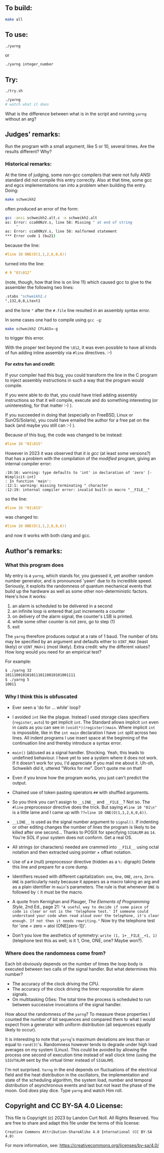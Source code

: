 ## To build:

```sh
make all
```


## To use:

```sh
./yarng
```

or

```sh
./yarng integer_number
```


## Try:

```sh
./try.sh

./yarng
# watch what it does
```

What is the difference between what is in the script and running `yarng` without
an arg?


## Judges' remarks:

Run the program with a small argument, like 5 or 10, several times.  Are the
results different? Why?

### Historical remarks:

At the time of judging, some non-gcc compilers that were not fully ANSI standard
did not compile this entry correctly. Also at that time, some gcc and egcs
implementations ran into a problem when building the entry. Doing:

```sh
make schweikh2
```

often produced an error of the form:

```sh
gcc -ansi schweikh2.alt.c -o schweikh2.alt
as: Error: cca00NzV.s, line 58: Missing " at end of string
     "
as: Error: cca00NzV.s, line 58: malformed statement
*** Error code 1 (bu21)
```

because the line:

```c
#line 10 ONE(O(1,1,2,6,0,6))
```

turned into the line:

```c
# 9 "01\012"

```

(note, though, how that line is on line 11) which caused gcc to give to the
assembler the following two lines:

```asm
.stabs "schweikh2.c
",132,0,0,Ltext1
```

and the lone `"` after the `#.file` line resulted in an assembly syntax error.

In some cases one had to compile using `gcc -g`:

```sh
make schweikh2 CFLAGS=-g
```

to trigger this error.

With the proper text beyond the `\012`, it was even possible to have all kinds
of fun adding inline assembly via `#line` directives.  :-)


#### For extra fun and credit:

If your compiler had this bug, you could transform the line in the C program to
inject assembly instructions in such a way that the program would compile.

If you were able to do that, you could have tried adding assembly instructions
so that it will compile, execute and do something interesting (or uninteresting,
for that matter :-) ).

If you succeeded in doing that (especially on FreeBSD, Linux or SunOS/Solaris),
you could have emailed the author for a free pat on the back (and maybe you
still can :-) ).

Because of this bug, the code was changed to be instead:

```c
#line 10 "01\015"
```

However in 2023 it was observed that _it is gcc_ (at least some versions?) that
has a problem with the compilation of the _modified_ program, giving an internal
compiler error:

```
:10:16: warning: type defaults to 'int' in declaration of 'zero' [-Wimplicit-int]
: In function 'main':
:12:1: warning: missing terminating " character
:12:19: internal compiler error: invalid built-in macro "__FILE__"
```

so the line:

```c
#line 10 "01\015"
```

was changed to:

```c
#line 10 ONE(O(1,1,2,6,0,6))
```

and now it works with both clang and gcc.


## Author's remarks:

### What this program does

My entry is a `yarng`, which stands for, you guessed it, yet another
random number generator, and is pronounced 'yawn' due to its
incredible speed.  Seriously, it exploits the randomness of quantum
mechanical events that build up the hardware as well as some other
non-deterministic factors.  Here's how it works:

1. an alarm is scheduled to be delivered in a second
2. an infinite loop is entered that just increments a counter
3. on delivery of the alarm signal, the counter's LSB is printed.
4. while some other counter is not zero, go to step (1)
5. exit

The `yarng` therefore produces output at a rate of 1 baud. The number of
bits may be specified by an argument and defaults either to `UINT_MAX`
(least likely) or `UINT_MAX+1` (most likely). Extra credit: why the
different values? How long would you need for an empirical test?

For example:

```sh
$ ./yarng 32
10111001010101110110010101001111
$ ./yarng 5
10011
```

### Why I think this is obfuscated

- Ever seen a 'do for ... while' loop?

- I avoided `int` like the plague. Instead I used storage class specifiers
(`register`, `auto`) to get implicit `int`. The Standard allows implicit `int` even in
casts as you can see in `(void(*)(register))main`. Where implicit `int` is
impossible, like in the `int main` declaration I have `int` split across two
lines. All indent programs I use insert space at the beginning of the
continuation line and thereby introduce a syntax error.

- `main()` (ab)used as a signal handler. Shocking. Yeah, this leads to undefined
behaviour. I have yet to see a system where it does not work. If it doesn't work
for you, I'd appreciate if you mail me about it.  Uh-oh, Schweikh did it,
uttered "Works for me". Don't quote me on that!

- Even if you know how the program works, you just can't predict the output.

- Chained use of token pasting operators `##` with shuffled arguments.

- So you think you can't assign to `__LINE__` and `__FILE__`? Not so. The `#line`
preprocessor directive does the trick. But saying `#line 10 "01\n"` is a little
lame and I came up with `??=line 10 ONE(O(1,1,2,6,0,6))`.

- `__LINE__` is used as the signal number argument to `signal()`. If indenting or
other editing changes the number of lines the program is likely to be killed
after one second... Thanks to POSIX for specifying `SIGALRM` as `14`.  You're SOL if
your system does not conform. Get a real OS.

- All strings (or characters) needed are crammed into `__FILE__` using octal
notation and then extracted using pointer + offset notation.

- Use of a `#` (null) preprocessor directive (hidden as a `%:` digraph) Delete
this line and prepare for a core dump.

- Identifiers reused with different capitalization: `one`, `One`, `ONE`, `zero`,
`Zero`. `ONE` is particularly nasty because it appears as a macro taking an arg
and as a plain identifier in `main`'s parameters. The rule is that whenever
`ONE` is followed by `(` it must be the macro.

- A quote from Kernighan and Plauger, _The Elements of Programming Style_, 2nd
Ed., page 21: `"A useful way to decide if some piece of code is clear or not is
the 'telephone test.' If someone could understand your code when read aloud
over the telephone, it's clear enough. If not then it needs rewriting."` Now try
the telephone test for 'one = zero = atoi (ONE[zero-1])'.

- Don't you love the aesthetics of symmetry: `write (1, 1+__FILE__+1, 1)`
(telephone test this as well; is it 1, One, ONE, one? Maybe won?).


### Where does the randomness come from?

Each bit obviously depends on the number of times the loop body is
executed between two calls of the signal handler. But what determines
this number?

- The accuracy of the clock driving the CPU.
- The accuracy of the clock driving the timer responsible for alarm signals.
- On multitasking OSes: The total time the process is scheduled to run between
successive invocations of the signal handler.

How about the randomness of the `yarng`? To measure these properties I
counted the number of bit sequences and compared them to what I would
expect from a generator with uniform distribution (all sequences
equally likely to occur).

It is interesting to note that `yarng`'s maximum deviations are less
than or equal to `rand(3)`'s. Randomness however tends to degrade under
high load averages on my system (Linux). This could be avoided by
allowing the process one second of execution time instead of wall
clock time (using the `SIGVTALRM` sent by the virtual timer
instead of `SIGALRM`).

I'm not surprised. `Yarng` in the end depends on fluctuations of the
electrical field and the heat distribution in the oscillators, the
implementation and state of the scheduling algorithm, the system
load, number and temporal distribution of asynchronous events and
last but not least the phase of the moon. God _does_ play dice.
Type `yarng` and watch Him roll.


## Copyright and CC BY-SA 4.0 License:

This file is Copyright (c) 2023 by Landon Curt Noll.  All Rights Reserved.
You are free to share and adapt this file under the terms of this license:

    Creative Commons Attribution-ShareAlike 4.0 International (CC BY-SA 4.0)

For more information, see: https://creativecommons.org/licenses/by-sa/4.0/
